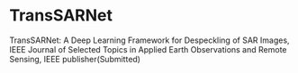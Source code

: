 # TransSARNet
TransSARNet: A Deep Learning Framework for Despeckling of SAR Images, IEEE Journal of Selected Topics in Applied Earth Observations and Remote Sensing, IEEE publisher(Submitted) 
